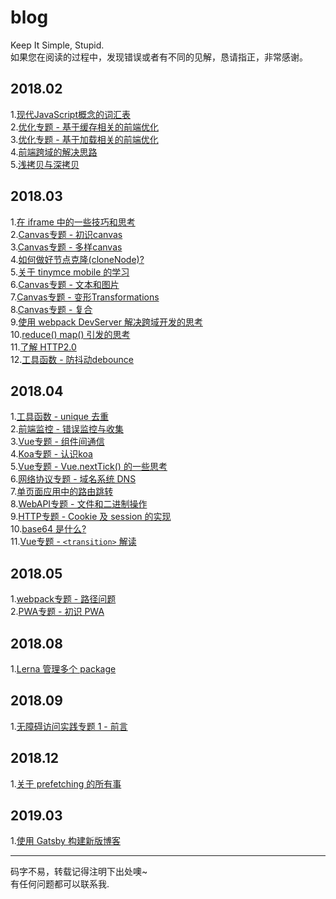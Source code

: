 # blog
Keep It Simple, Stupid.  
如果您在阅读的过程中，发现错误或者有不同的见解，恳请指正，非常感谢。

## 2018.02
1.[现代JavaScript概念的词汇表](https://github.com/kangschampagne/blog/issues/2)  
2.[优化专题 - 基于缓存相关的前端优化](https://github.com/kangschampagne/blog/issues/3)  
3.[优化专题 - 基于加载相关的前端优化](https://github.com/kangschampagne/blog/issues/4)  
4.[前端跨域的解决思路](https://github.com/kangschampagne/blog/issues/5)  
5.[浅拷贝与深拷贝](https://github.com/kangschampagne/blog/issues/6)   

## 2018.03
1.[在 iframe 中的一些技巧和思考](https://github.com/kangschampagne/blog/issues/7)  
2.[Canvas专题 - 初识canvas](https://github.com/kangschampagne/blog/issues/9)  
3.[Canvas专题 - 多样canvas](https://github.com/kangschampagne/blog/issues/10)  
4.[如何做好节点克隆(cloneNode)?](https://github.com/kangschampagne/blog/issues/11)  
5.[关于 tinymce mobile 的学习](https://github.com/kangschampagne/blog/issues/12)  
6.[Canvas专题 - 文本和图片](https://github.com/kangschampagne/blog/issues/13)  
7.[Canvas专题 - 变形Transformations](https://github.com/kangschampagne/blog/issues/15)  
8.[Canvas专题 - 复合](https://github.com/kangschampagne/blog/issues/16)  
9.[使用 webpack DevServer 解决跨域开发的思考](https://github.com/kangschampagne/blog/issues/18)  
10.[reduce() map() 引发的思考](https://github.com/kangschampagne/blog/issues)  
11.[了解 HTTP2.0](https://github.com/kangschampagne/blog/issues/20)  
12.[工具函数 - 防抖动debounce](https://github.com/kangschampagne/blog/issues/22)

## 2018.04
1.[工具函数 - unique 去重](https://github.com/kangschampagne/blog/issues/23)  
2.[前端监控 - 错误监控与收集](https://github.com/kangschampagne/blog/issues/24)  
3.[Vue专题 - 组件间通信](https://github.com/kangschampagne/blog/issues/26)  
4.[Koa专题 - 认识koa](https://github.com/kangschampagne/blog/issues/28)  
5.[Vue专题 - Vue.nextTick() 的一些思考](https://github.com/kangschampagne/blog/issues/29)  
6.[网络协议专题 - 域名系统 DNS](https://github.com/kangschampagne/blog/issues/30)  
7.[单页面应用中的路由跳转](https://github.com/kangschampagne/blog/issues/33)  
8.[WebAPI专题 - 文件和二进制操作](https://github.com/kangschampagne/blog/issues/34)  
9.[HTTP专题 - Cookie 及 session 的实现](https://github.com/kangschampagne/blog/issues/36)  
10.[base64 是什么?](https://github.com/kangschampagne/blog/issues/37)  
11.[Vue专题 - `<transition>` 解读](https://github.com/kangschampagne/blog/issues/35)  
  
## 2018.05  
1.[webpack专题 - 路径问题](https://github.com/kangschampagne/blog/issues/39)  
2.[PWA专题 - 初识 PWA](https://github.com/kangschampagne/blog/issues/40)  

## 2018.08
1.[Lerna 管理多个 package](https://github.com/kangschampagne/blog/issues/43)  

## 2018.09
1.[无障碍访问实践专题 1 - 前言](https://github.com/kangschampagne/blog/issues/44)  

## 2018.12
1.[关于 prefetching 的所有事](https://github.com/kangschampagne/blog/issues/46)  

## 2019.03  
1.[使用 Gatsby 构建新版博客](https://github.com/kangschampagne/blog/issues/47)  
  
---
码字不易，转载记得注明下出处噢~  
有任何问题都可以联系我.  
